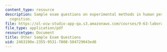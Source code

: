 ```yaml
---
content_type: resource
description: Sample exam questions on experimental methods in human perception and
  cognition.
file: https://ol-ocw-studio-app-qa.s3.amazonaws.com/courses/9-63-laboratory-in-visual-cognition-fall-2009/2463190e235595317008584729043ed6_MIT9_63F09_exam02.pdf
file_type: application/pdf
resourcetype: Document
title: Other Sample Exam Questions
uid: 2463190e-2355-9531-7008-584729043ed6
---
```

